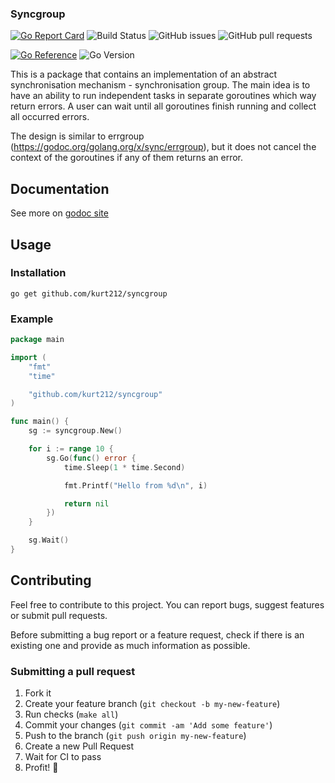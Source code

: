 ### Syncgroup

[![Go Report Card](https://goreportcard.com/badge/github.com/kurt212/syncgroup)](https://goreportcard.com/report/github.com/kurt212/syncgroup)
![Build Status](https://github.com/kurt212/syncgroup/actions/workflows/ci.yml/badge.svg)
![GitHub issues](https://img.shields.io/github/issues/kurt212/syncgroup)
![GitHub pull requests](https://img.shields.io/github/issues-pr/kurt212/syncgroup)

[![Go Reference](https://pkg.go.dev/badge/github.com/kurt212/syncgroup.svg)](https://pkg.go.dev/github.com/kurt212/syncgroup)
![Go Version](https://img.shields.io/github/go-mod/go-version/kurt212/syncgroup)

This is a package that contains an implementation of an abstract
synchronisation mechanism - synchronisation group.
The main idea is to have an ability to run independent tasks in separate goroutines which way return errors.
A user can wait until all goroutines finish running and collect all occurred errors.

The design is similar to errgroup (https://godoc.org/golang.org/x/sync/errgroup),
but it does not cancel the context of the goroutines if any of them returns an error.

## Documentation
See more on [godoc site](https://godoc.org/github.com/kurt212/syncgroup)

## Usage

### Installation

```shell
go get github.com/kurt212/syncgroup
```

### Example

```go
package main

import (
	"fmt"
	"time"

	"github.com/kurt212/syncgroup"
)

func main() {
	sg := syncgroup.New()

	for i := range 10 {
		sg.Go(func() error {
			time.Sleep(1 * time.Second)

			fmt.Printf("Hello from %d\n", i)

			return nil
		})
	}

	sg.Wait()
}
```

## Contributing

Feel free to contribute to this project. You can report bugs, suggest features or submit pull requests.

Before submitting a bug report or a feature request, check if there is an existing one and provide as much information as possible.

### Submitting a pull request

1. Fork it
2. Create your feature branch (`git checkout -b my-new-feature`)
3. Run checks (`make all`)
4. Commit your changes (`git commit -am 'Add some feature'`)
5. Push to the branch (`git push origin my-new-feature`)
6. Create a new Pull Request
7. Wait for CI to pass
8. Profit! 🎉
